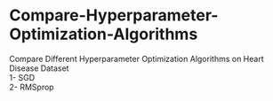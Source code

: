 # Compare-Hyperparameter-Optimization-Algorithms
Compare Different Hyperparameter Optimization Algorithms on Heart Disease Dataset  
1- SGD  
2- RMSprop  

